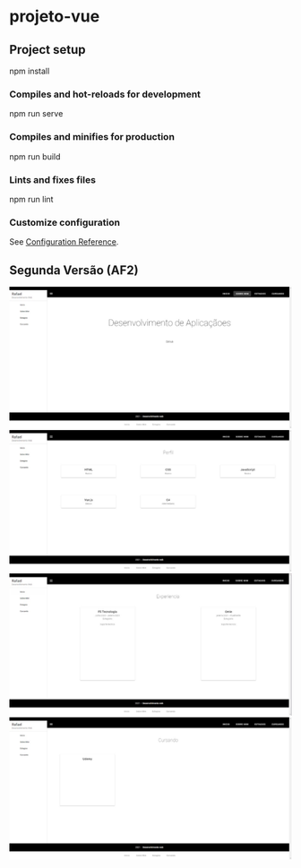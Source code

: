 # projeto-vue

## Project setup

npm install


### Compiles and hot-reloads for development

npm run serve


### Compiles and minifies for production

npm run build


### Lints and fixes files

npm run lint


### Customize configuration
See [Configuration Reference](https://cli.vuejs.org/config/).


## Segunda Versão (AF2)

<img src="imagem1.jpg">
<img src="Imagem2.jpg">
<img src="Imagem3.jpg">
<img src="imagem4.jpg">